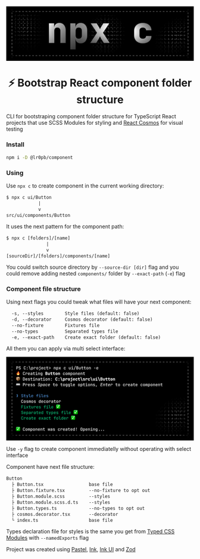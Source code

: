 <p align="center">
  <br/>
  <img src="docs/banner.png" align="center" alt="npx c banner" />
  <h1 align="center">
    ⚡ Bootstrap React component folder structure
  </h1>
</p>

CLI for bootstraping component folder structure for TypeScript React projects that use SCSS Modules for styling and [React Cosmos](https://github.com/react-cosmos/react-cosmos#readme) for visual testing

### Install

```sh
npm i -D @lr0pb/component
```

### Using

Use `npx c` to create component in the current working directory:

```
$ npx c ui/Button
            |
            v
src/ui/components/Button
```

It uses the next pattern for the component path:

```
$ npx c [folders]/[name]
               |
               v
[sourceDir]/[folders]/components/[name]
```

You could switch source directory by `--source-dir [dir]` flag and you could remove adding nested `components/` folder by `--exact-path` (`-e`) flag

### Component file structure

Using next flags you could tweak what files will have your next component:

```
  -s, --styles        Style files (default: false)
  -d, --decorator     Cosmos decorator (default: false)
  --no-fixture        Fixtures file
  --no-types          Separated types file
  -e, --exact-path    Create exact folder (default: false)
```

All them you can apply via multi select interface:

<p align="center">
  <img src="docs/screenshot.png" align="center" alt="Visualization of the CLI usage" />
</p>

Use `-y` flag to create component immediatelly without operating with select interface

Component have next file structure:

```
Button
  ├ Button.tsx                 base file
  ├ Button.fixture.tsx         --no-fixture to opt out
  ├ Button.module.scss         --styles
  ├ Button.module.scss.d.ts    --styles
  ├ Button.types.ts            --no-types to opt out
  ├ cosmos.decorator.tsx       --decorator
  └ index.ts                   base file
```

Types declaration file for styles is the same you get from [Typed CSS Modules](https://www.npmjs.com/package/typed-css-modules) with `--namedExports` flag

Project was created using [Pastel](https://github.com/vadimdemedes/pastel#readme), [Ink](https://github.com/vadimdemedes/ink#readme), [Ink UI](https://github.com/vadimdemedes/ink-ui#readme) and [Zod](https://github.com/colinhacks/zod#introduction)
